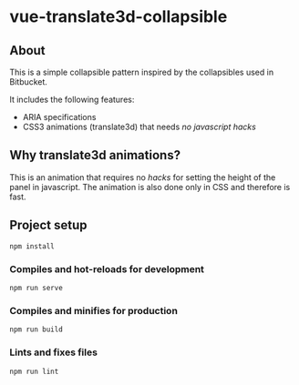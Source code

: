 # vue-translate3d-collapsible

## About

This is a simple collapsible pattern inspired by the collapsibles used
in Bitbucket.

It includes the following features:
- ARIA specifications
- CSS3 animations (translate3d) that needs *no javascript hacks*

## Why translate3d animations?

This is an animation that requires no *hacks* for setting the height of the panel in
javascript. The animation is also done only in CSS and therefore is fast.

## Project setup
```
npm install
```

### Compiles and hot-reloads for development
```
npm run serve
```

### Compiles and minifies for production
```
npm run build
```

### Lints and fixes files
```
npm run lint
```
